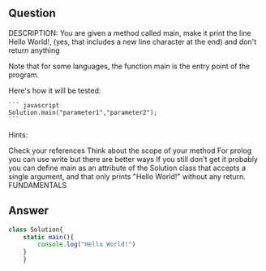 ## Question
DESCRIPTION:
You are given a method called main, make it print the line Hello World!, (yes, that includes a new line character at the end) and don't return anything

Note that for some languages, the function main is the entry point of the program.

Here's how it will be tested:

    ``` javascript
    Solution.main("parameter1","parameter2");
    ```
Hints:

Check your references
Think about the scope of your method
For prolog you can use write but there are better ways
If you still don't get it probably you can define main as an attribute of the Solution class that accepts a single argument, and that only prints "Hello World!" without any return.
FUNDAMENTALS

## Answer
``` javascript
class Solution{
    static main(){
        console.log("Hello World!")
    }
    }
```